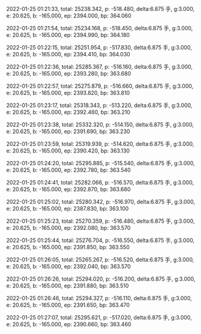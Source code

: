 2022-01-25 01:21:33, total: 25238.342, p: -518.480, delta:6.875 手, g:3.000, e: 20.625, b: -165.000, ep: 2394.000, bp: 364.060

2022-01-25 01:21:54, total: 25234.168, p: -518.450, delta:6.875 手, g:3.000, e: 20.625, b: -165.000, ep: 2394.990, bp: 364.180

2022-01-25 01:22:15, total: 25251.954, p: -517.830, delta:6.875 手, g:3.000, e: 20.625, b: -165.000, ep: 2394.410, bp: 364.030

2022-01-25 01:22:36, total: 25285.367, p: -516.160, delta:6.875 手, g:3.000, e: 20.625, b: -165.000, ep: 2393.280, bp: 363.680

2022-01-25 01:22:57, total: 25275.879, p: -516.660, delta:6.875 手, g:3.000, e: 20.625, b: -165.000, ep: 2393.820, bp: 363.810

2022-01-25 01:23:17, total: 25318.343, p: -513.220, delta:6.875 手, g:3.000, e: 20.625, b: -165.000, ep: 2392.460, bp: 363.210

2022-01-25 01:23:38, total: 25332.320, p: -514.150, delta:6.875 手, g:3.000, e: 20.625, b: -165.000, ep: 2391.690, bp: 363.230

2022-01-25 01:23:59, total: 25319.939, p: -514.620, delta:6.875 手, g:3.000, e: 20.625, b: -165.000, ep: 2390.420, bp: 363.130

2022-01-25 01:24:20, total: 25295.885, p: -515.540, delta:6.875 手, g:3.000, e: 20.625, b: -165.000, ep: 2392.780, bp: 363.540

2022-01-25 01:24:41, total: 25282.066, p: -516.570, delta:6.875 手, g:3.000, e: 20.625, b: -165.000, ep: 2392.870, bp: 363.680

2022-01-25 01:25:02, total: 25280.342, p: -516.970, delta:6.875 手, g:3.000, e: 20.625, b: -165.000, ep: 2387.830, bp: 363.100

2022-01-25 01:25:23, total: 25270.359, p: -516.480, delta:6.875 手, g:3.000, e: 20.625, b: -165.000, ep: 2392.080, bp: 363.570

2022-01-25 01:25:44, total: 25276.704, p: -516.550, delta:6.875 手, g:3.000, e: 20.625, b: -165.000, ep: 2391.850, bp: 363.550

2022-01-25 01:26:05, total: 25265.267, p: -516.520, delta:6.875 手, g:3.000, e: 20.625, b: -165.000, ep: 2392.040, bp: 363.570

2022-01-25 01:26:26, total: 25294.020, p: -516.200, delta:6.875 手, g:3.000, e: 20.625, b: -165.000, ep: 2391.880, bp: 363.510

2022-01-25 01:26:46, total: 25294.327, p: -516.110, delta:6.875 手, g:3.000, e: 20.625, b: -165.000, ep: 2391.650, bp: 363.470

2022-01-25 01:27:07, total: 25295.621, p: -517.020, delta:6.875 手, g:3.000, e: 20.625, b: -165.000, ep: 2390.660, bp: 363.460